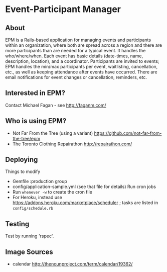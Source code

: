 # Event-Participant Manager


## About
EPM is a Rails-based application for managing events and participants within an organization, where both are spread across a region and there are more participants than are needed for a typical event. It handles the who/where/when. Each event has basic details (date-times, name, description, location), and a coordinator. Participants are invited to events; EPM handles the min/max participants per event, waitlisting, cancellation, etc., as well as keeping attendance after events have occurred. There are email notifications for event changes or cancellation, reminders, etc.


## Interested in EPM?
Contact Michael Fagan - see http://faganm.com/


## Who is using EPM?
* Not Far From the Tree (using a variant) https://github.com/not-far-from-the-tree/epm
* The Toronto Clothing Repairathon http://repairathon.com/


## Deploying
Things to modify
* Gemfile :production group
* config/application-sample.yml (see that file for details)
Run cron jobs
* Run `whenever -w` to create the cron file
* For Heroku, instead use https://addons.heroku.com/marketplace/scheduler ; tasks are listed in `config/schedule.rb`


## Testing

Test by running 'rspec'.


## Image Sources
* calendar http://thenounproject.com/term/calendar/19362/